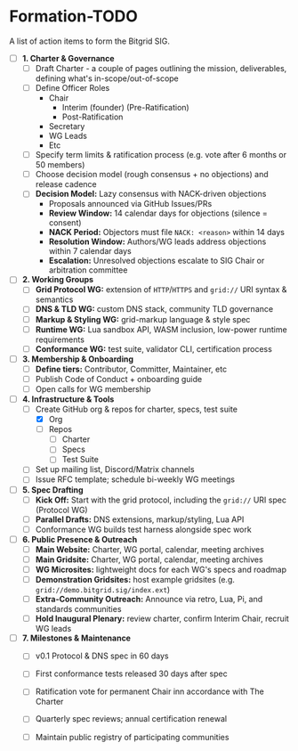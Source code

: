 # Formation-TODO
A list of action items to form the Bitgrid SIG.

- [ ] **1. Charter & Governance**
    - [ ] Draft Charter - a couple of pages outlining the mission, deliverables, defining what's in-scope/out-of-scope
    - [ ] Define Officer Roles
        - Chair
            - Interim (founder) (Pre-Ratification)
            - Post-Ratification
        - Secretary
        - WG Leads
        - Etc
    - [ ] Specify term limits & ratification process (e.g. vote after 6 months or 50 members)
    - [ ] Choose decision model (rough consensus + no objections) and release cadence
    - [ ] **Decision Model:** Lazy consensus with NACK-driven objections
        - Proposals announced via GitHub Issues/PRs
        - **Review Window:** 14 calendar days for objections (silence = consent)
        - **NACK Period:** Objectors must file `NACK: <reason>` within 14 days
        - **Resolution Window:** Authors/WG leads address objections within 7 calendar days
        - **Escalation:** Unresolved objections escalate to SIG Chair or arbitration committee
- [ ] **2. Working Groups**
    - [ ] **Grid Protocol WG:** extension of `HTTP`/`HTTPS` and `grid://` URI syntax & semantics
    - [ ] **DNS & TLD WG:** custom DNS stack, community TLD governance
    - [ ] **Markup & Styling WG:** grid-markup language & style spec
    - [ ] **Runtime WG:** Lua sandbox API, WASM inclusion, low-power runtime requirements
    - [ ] **Conformance WG:** test suite, validator CLI, certification process
- [ ] **3. Membership & Onboarding**
    - [ ] **Define tiers:** Contributor, Committer, Maintainer, etc
    - [ ] Publish Code of Conduct + onboarding guide
    - [ ] Open calls for WG membership
- [ ] **4. Infrastructure & Tools**
    - [ ] Create GitHub org & repos for charter, specs, test suite
        - [X] Org
        - [ ] Repos
            - [ ] Charter
            - [ ] Specs
            - [ ] Test Suite
    - [ ] Set up mailing list, Discord/Matrix channels
    - [ ] Issue RFC template; schedule bi-weekly WG meetings
- [ ] **5. Spec Drafting**
    - [ ] **Kick Off:** Start with the grid protocol, including the `grid://` URI spec (Protocol WG)
    - [ ] **Parallel Drafts:** DNS extensions, markup/styling, Lua API
    - [ ] Conformance WG builds test harness alongside spec work
- [ ] **6. Public Presence & Outreach**
    - [ ] **Main Website:** Charter, WG portal, calendar, meeting archives
    - [ ] **Main Gridsite:** Charter, WG portal, calendar, meeting archives
    - [ ] **WG Microsites:** lightweight docs for each WG's specs and roadmap
    - [ ] **Demonstration Gridsites:** host example gridsites (e.g. `grid://demo.bitgrid.sig/index.ext`)
    - [ ] **Extra-Community Outreach:** Announce via retro, Lua, Pi, and standards communities
    - [ ] **Hold Inaugural Plenary:** review charter, confirm Interim Chair, recruit WG leads
- [ ] **7. Milestones & Maintenance**
    - [ ] v0.1 Protocol & DNS spec in 60 days
    - [ ] First conformance tests released 30 days after spec
    - [ ] Ratification vote for permanent Chair inn accordance with The Charter
    - [ ] Quarterly spec reviews; annual certification renewal
    - [ ] Maintain public registry of participating communities


